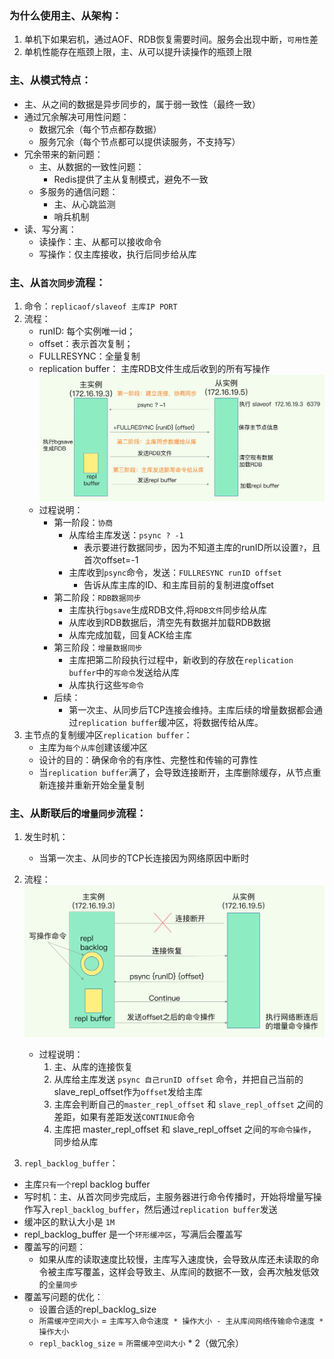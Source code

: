 ### 为什么使用主、从架构：
1. 单机下如果宕机，通过AOF、RDB恢复需要时间。服务会出现中断，`可用性`差
2. 单机性能存在瓶颈上限，主、从可以提升读操作的瓶颈上限

### 主、从模式特点：
* 主、从之间的数据是异步同步的，属于弱一致性（最终一致）
* 通过冗余解决可用性问题：
    * 数据冗余（每个节点都存数据）
    * 服务冗余（每个节点都可以提供读服务，不支持写）
* 冗余带来的新问题：
    * 主、从数据的一致性问题：
        * Redis提供了主从复制模式，避免不一致
    * 多服务的通信问题：
        * 主、从心跳监测
        * 哨兵机制
* 读、写分离：
    - 读操作：主、从都可以接收命令
    - 写操作：仅主库接收，执行后同步给从库

### 主、从`首次同步`流程：
1. 命令：`replicaof/slaveof 主库IP PORT`
2. 流程：
    * runID: 每个实例唯一id；
    * offset：表示首次复制；
    * FULLRESYNC：全量复制
    * replication buffer： 主库RDB文件生成后收到的所有写操作
    ![图片](./IMG/08.%20主从同步.md/9c65a28d.png) 
    * 过程说明：
        * 第一阶段：`协商`
            - 从库给主库发送：`psync ? -1`
                * 表示要进行数据同步，因为不知道主库的runID所以设置`?`，且首次offset=-1
            - 主库收到`psync`命令，发送：`FULLRESYNC runID offset`
                * 告诉从库主库的ID、和主库目前的复制进度offset
        * 第二阶段：`RDB数据同步`
            - 主库执行`bgsave`生成RDB文件,将`RDB文件`同步给从库
            - 从库收到RDB数据后，清空先有数据并加载RDB数据
            - 从库完成加载，回复ACK给主库
        * 第三阶段：`增量数据同步`
            - 主库把第二阶段执行过程中，新收到的存放在`replication buffer`中的`写命令`发送给从库
            - 从库执行这些`写命令`
        * 后续：
            * 第一次主、从同步后TCP连接会维持。主库后续的增量数据都会通过`replication buffer`缓冲区，将数据传给从库。
3. 主节点的复制缓冲区`replication buffer`：
    * 主库为`每个从库`创建该缓冲区
    * 设计的目的：确保命令的有序性、完整性和传输的可靠性
    * 当`replication buffer`满了，会导致连接断开，主库删除缓存，从节点重新连接并重新开始全量复制

### 主、从断联后的`增量同步`流程：
1. 发生时机：
    * 当第一次主、从同步的TCP长连接因为网络原因中断时
2. 流程：
![图片](./IMG/08.%20主从同步.md/c71fa4e3.png)
    * 过程说明：
        1. 主、从库的连接恢复
        2. 从库给主库发送 `psync 自己runID offset` 命令，并把自己当前的 slave_repl_offset作为`offset`发给主库
        3. 主库会判断自己的`master_repl_offset` 和 `slave_repl_offset` 之间的差距，如果有差距发送`CONTINUE`命令
        4. 主库把 master_repl_offset 和 slave_repl_offset 之间的`写命令操作`，同步给从库

3. `repl_backlog_buffer`：
* 主库`只有一个`repl backlog buffer
* 写时机：主、从首次同步完成后，主服务器进行命令传播时，开始将增量写操作写入`repl_backlog_buffer`，然后通过`replication buffer`发送
* 缓冲区的默认大小是 `1M`
* repl_backlog_buffer 是一个`环形缓冲区`，写满后会覆盖写
* 覆盖写的问题：
    * 如果从库的读取速度比较慢，主库写入速度快，会导致从库还未读取的命令被主库写覆盖，这样会导致主、从库间的数据不一致，会再次触发低效的`全量同步`
* 覆盖写问题的优化：
    * 设置合适的repl_backlog_size
    * `所需缓冲空间大小` = `主库写入命令速度 * 操作大小 - 主从库间网络传输命令速度 * 操作大小`
    * `repl_backlog_size` = `所需缓冲空间大小` * 2（做冗余）

